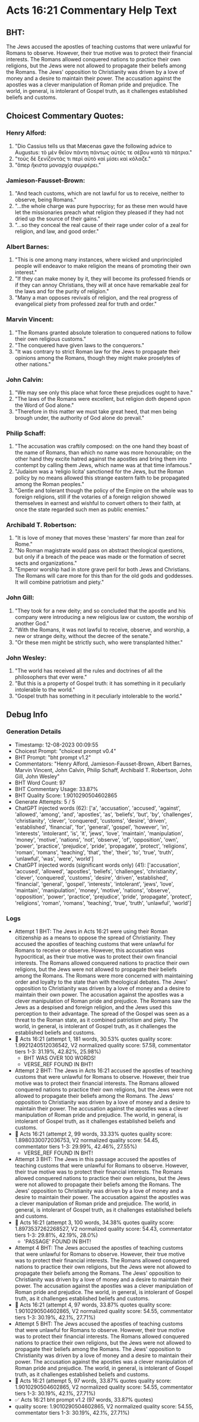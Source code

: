 # Acts 16:21 Commentary Help Text

## BHT:
The Jews accused the apostles of teaching customs that were unlawful for Romans to observe. However, their true motive was to protect their financial interests. The Romans allowed conquered nations to practice their own religions, but the Jews were not allowed to propagate their beliefs among the Romans. The Jews' opposition to Christianity was driven by a love of money and a desire to maintain their power. The accusation against the apostles was a clever manipulation of Roman pride and prejudice. The world, in general, is intolerant of Gospel truth, as it challenges established beliefs and customs.

## Choicest Commentary Quotes:
### Henry Alford:
1. "Dio Cassius tells us that Mæcenas gave the following advice to Augustus: τὸ μὲν θεῖον πάντη πάντως αὐτός τε σέβου κατὰ τὰ πάτρια."
2. "τοὺς δὲ ξενίζοντάς τι περὶ αὐτὸ καὶ μίσει καὶ κόλαζε."
3. "ἅπερ ἥκιστα μοναρχίᾳ συμφέρει."

### Jamieson-Fausset-Brown:
1. "And teach customs, which are not lawful for us to receive, neither to observe, being Romans."
2. "...the whole charge was pure hypocrisy; for as these men would have let the missionaries preach what religion they pleased if they had not dried up the source of their gains."
3. "...so they conceal the real cause of their rage under color of a zeal for religion, and law, and good order."

### Albert Barnes:
1. "This is one among many instances, where wicked and unprincipled people will endeavor to make religion the means of promoting their own interest."
2. "If they can make money by it, they will become its professed friends or if they can annoy Christians, they will at once have remarkable zeal for the laws and for the purity of religion."
3. "Many a man opposes revivals of religion, and the real progress of evangelical piety from professed zeal for truth and order."

### Marvin Vincent:
1. "The Romans granted absolute toleration to conquered nations to follow their own religious customs."
2. "The conquered have given laws to the conquerors."
3. "It was contrary to strict Roman law for the Jews to propagate their opinions among the Romans, though they might make proselytes of other nations."

### John Calvin:
1. "We may see only this place what force these prejudices ought to have."
2. "The laws of the Romans were excellent, but religion doth depend upon the Word of God alone."
3. "Therefore in this matter we must take great heed, that men being brough under, the authority of God alone do prevail."

### Philip Schaff:
1. "The accusation was craftily composed: on the one hand they boast of the name of Romans, than which no name was more honourable; on the other hand they excite hatred against the apostles and bring them into contempt by calling them Jews, which name was at that time infamous."
2. "Judaism was a ‘religio licita’ sanctioned for the Jews, but the Roman policy by no means allowed this strange eastern faith to be propagated among the Roman peoples."
3. "Gentle and tolerant though the policy of the Empire on the whole was to foreign religions, still if the votaries of a foreign religion showed themselves in earnest and wishful to convert others to their faith, at once the state regarded such men as public enemies."

### Archibald T. Robertson:
1. "It is love of money that moves these 'masters' far more than zeal for Rome."
2. "No Roman magistrate would pass on abstract theological questions, but only if a breach of the peace was made or the formation of secret sects and organizations."
3. "Emperor worship had in store grave peril for both Jews and Christians. The Romans will care more for this than for the old gods and goddesses. It will combine patriotism and piety."

### John Gill:
1. "They took for a new deity; and so concluded that the apostle and his company were introducing a new religious law or custom, the worship of another God."
2. "With the Romans, it was not lawful to receive, observe, and worship, a new or strange deity, without the decree of the senate."
3. "Or these men might be strictly such, who were transplanted hither."

### John Wesley:
1. "The world has received all the rules and doctrines of all the philosophers that ever were."
2. "But this is a property of Gospel truth: it has something in it peculiarly intolerable to the world."
3. "Gospel truth has something in it peculiarly intolerable to the world."


## Debug Info
### Generation Details
- Timestamp: 12-08-2023 00:09:55
- Choicest Prompt: "choicest prompt v0.4"
- BHT Prompt: "bht prompt v1.2"
- Commentators: "Henry Alford, Jamieson-Fausset-Brown, Albert Barnes, Marvin Vincent, John Calvin, Philip Schaff, Archibald T. Robertson, John Gill, John Wesley"
- BHT Word Count: 97
- BHT Commentary Usage: 33.87%
- BHT Quality Score: 1.9010290504602865
- Generate Attempts: 5 / 5
- ChatGPT injected words (62):
	['a', 'accusation', 'accused', 'against', 'allowed', 'among', 'and', 'apostles', 'as', 'beliefs', 'but', 'by', 'challenges', 'christianity', 'clever', 'conquered', 'customs', 'desire', 'driven', 'established', 'financial', 'for', 'general', 'gospel', 'however', 'in', 'interests', 'intolerant', 'is', 'it', 'jews', 'love', 'maintain', 'manipulation', 'money', 'motive', 'nations', 'not', 'observe', 'of', 'opposition', 'own', 'power', 'practice', 'prejudice', 'pride', 'propagate', 'protect', 'religions', 'roman', 'romans', 'teaching', 'that', 'the', 'their', 'to', 'true', 'truth', 'unlawful', 'was', 'were', 'world']
- ChatGPT injected words (significant words only) (41):
	['accusation', 'accused', 'allowed', 'apostles', 'beliefs', 'challenges', 'christianity', 'clever', 'conquered', 'customs', 'desire', 'driven', 'established', 'financial', 'general', 'gospel', 'interests', 'intolerant', 'jews', 'love', 'maintain', 'manipulation', 'money', 'motive', 'nations', 'observe', 'opposition', 'power', 'practice', 'prejudice', 'pride', 'propagate', 'protect', 'religions', 'roman', 'romans', 'teaching', 'true', 'truth', 'unlawful', 'world']

### Logs
- Attempt 1 BHT: The Jews in Acts 16:21 were using their Roman citizenship as a means to oppose the spread of Christianity. They accused the apostles of teaching customs that were unlawful for Romans to receive or observe. However, this accusation was hypocritical, as their true motive was to protect their own financial interests. The Romans allowed conquered nations to practice their own religions, but the Jews were not allowed to propagate their beliefs among the Romans. The Romans were more concerned with maintaining order and loyalty to the state than with theological debates. The Jews' opposition to Christianity was driven by a love of money and a desire to maintain their own power. The accusation against the apostles was a clever manipulation of Roman pride and prejudice. The Romans saw the Jews as a despised and foreign religion, and the Jews used this perception to their advantage. The spread of the Gospel was seen as a threat to the Roman state, as it combined patriotism and piety. The world, in general, is intolerant of Gospel truth, as it challenges the established beliefs and customs.
- 🔄 Acts 16:21 (attempt 1, 181 words, 30.53% quotes quality score: 1.9921240512036542, V2 normalized quality score: 57.58, commentator tiers 1-3: 31.19%, 42.82%, 25.98%) 
	- BHT WAS OVER 100 WORDS! 
	- VERSE_REF FOUND IN BHT!
- Attempt 2 BHT: The Jews in Acts 16:21 accused the apostles of teaching customs that were unlawful for Romans to observe. However, their true motive was to protect their financial interests. The Romans allowed conquered nations to practice their own religions, but the Jews were not allowed to propagate their beliefs among the Romans. The Jews' opposition to Christianity was driven by a love of money and a desire to maintain their power. The accusation against the apostles was a clever manipulation of Roman pride and prejudice. The world, in general, is intolerant of Gospel truth, as it challenges established beliefs and customs.
- 🔄 Acts 16:21 (attempt 2, 99 words, 33.33% quotes quality score: 1.8980330072036753, V2 normalized quality score: 54.45, commentator tiers 1-3: 29.99%, 42.46%, 27.55%) 
	- VERSE_REF FOUND IN BHT!
- Attempt 3 BHT: The Jews in this passage accused the apostles of teaching customs that were unlawful for Romans to observe. However, their true motive was to protect their financial interests. The Romans allowed conquered nations to practice their own religions, but the Jews were not allowed to propagate their beliefs among the Romans. The Jews' opposition to Christianity was driven by a love of money and a desire to maintain their power. The accusation against the apostles was a clever manipulation of Roman pride and prejudice. The world, in general, is intolerant of Gospel truth, as it challenges established beliefs and customs.
- 🔄 Acts 16:21 (attempt 3, 100 words, 34.38% quotes quality score: 1.8973537262268527, V2 normalized quality score: 54.43, commentator tiers 1-3: 29.81%, 42.19%, 28.0%) 
	- 'PASSAGE' FOUND IN BHT!
- Attempt 4 BHT: The Jews accused the apostles of teaching customs that were unlawful for Romans to observe. However, their true motive was to protect their financial interests. The Romans allowed conquered nations to practice their own religions, but the Jews were not allowed to propagate their beliefs among the Romans. The Jews' opposition to Christianity was driven by a love of money and a desire to maintain their power. The accusation against the apostles was a clever manipulation of Roman pride and prejudice. The world, in general, is intolerant of Gospel truth, as it challenges established beliefs and customs.
- 🔄 Acts 16:21 (attempt 4, 97 words, 33.87% quotes quality score: 1.9010290504602865, V2 normalized quality score: 54.55, commentator tiers 1-3: 30.19%, 42.1%, 27.71%)
- Attempt 5 BHT: The Jews accused the apostles of teaching customs that were unlawful for Romans to observe. However, their true motive was to protect their financial interests. The Romans allowed conquered nations to practice their own religions, but the Jews were not allowed to propagate their beliefs among the Romans. The Jews' opposition to Christianity was driven by a love of money and a desire to maintain their power. The accusation against the apostles was a clever manipulation of Roman pride and prejudice. The world, in general, is intolerant of Gospel truth, as it challenges established beliefs and customs.
- 🔄 Acts 16:21 (attempt 5, 97 words, 33.87% quotes quality score: 1.9010290504602865, V2 normalized quality score: 54.55, commentator tiers 1-3: 30.19%, 42.1%, 27.71%)
- ✅ Acts 16:21 bht prompt v1.2 (97 words, 33.87% quotes)
- quality score: 1.9010290504602865, V2 normalized quality score: 54.55, commentator tiers 1-3: 30.19%, 42.1%, 27.71%)